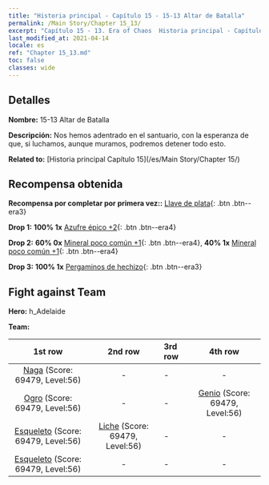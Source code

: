 ```yaml
---
title: "Historia principal - Capítulo 15 - 15-13 Altar de Batalla"
permalink: /Main Story/Chapter 15_13/
excerpt: "Capítulo 15 - 13. Era of Chaos  Historia principal - Capítulo 15_13. 15-13 Altar de Batalla"
last_modified_at: 2021-04-14
locale: es
ref: "Chapter 15_13.md"
toc: false
classes: wide
---
```


## Detalles

 **Nombre:** 15-13 Altar de Batalla

 **Descripción:** Nos hemos adentrado en el santuario, con la esperanza de que, si luchamos, aunque muramos, podremos detener todo esto.

 **Related to:** [Historia principal Capítulo 15](/es/Main Story/Chapter 15/)

## Recompensa obtenida

 **Recompensa por completar por primera vez::** [Llave de plata](/es/Items/con_693/){: .btn .btn--era3}

 **Drop 1:** **100% 1x** [Azufre épico +2](/es/Items/mat_50/){: .btn .btn--era4}

 **Drop 2:** **60% 0x** [Mineral poco común +1](/es/Items/mat_40/){: .btn .btn--era4}, **40% 1x** [Mineral poco común +1](/es/Items/mat_40/){: .btn .btn--era4}

 **Drop 3:** **100% 1x** [Pergaminos de hechizo](/es/Items/con_694/){: .btn .btn--era3}


## Fight against Team
 **Hero:** h_Adelaide

 **Team:**


  | 1st row | 2nd row | 3rd row | 4th row |
  |:----:|:----:|:----|:----:|
  | [Naga](/es/units/Naga/) (Score: 69479, Level:56)  | - | - | - |
  | [Ogro](/es/units/Ogre/) (Score: 69479, Level:56)  | - | - | [Genio](/es/units/Genie/) (Score: 69479, Level:56)  |
  | [Esqueleto](/es/units/Skeleton/) (Score: 69479, Level:56)  | [Liche](/es/units/Lich/) (Score: 69479, Level:56)  | - | - |
  | [Esqueleto](/es/units/Skeleton/) (Score: 69479, Level:56)  | - | - | - |


